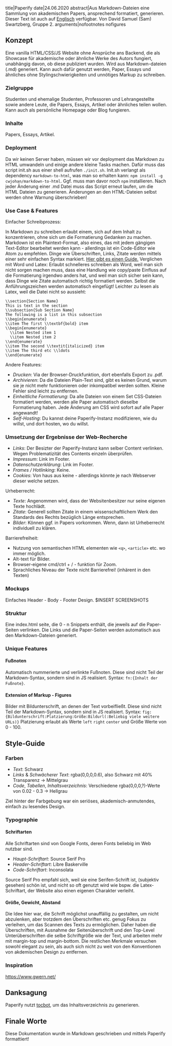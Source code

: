 title|Paperify
date|24.06.2020
abstract|Aus Markdown-Dateien eine Sammlung von akademischen Papers, ansprechend formatiert, generieren. Dieser Text ist auch auf <a href="2020-06-24-documentation-en">Englisch</a> verfügbar. Von David Samuel (Sam) Swartzberg, Gruppe 2.
arguments|nofootnotes nofigures
## Konzept

Eine vanilla HTML/CSS/JS Website ohne Ansprüche ans Backend, die als Showcase für akademische oder ähnliche Werke des Autors fungiert, unabhängig davon, ob diese publiziert wurden. Wird aus Markdown-dateien (.md) generiert. Kann auch dafür genutzt werden, Paper, Essays und ähnliches ohne Stylingschwierigkeiten und unnötiges Markup zu schreiben.

### Zielgruppe

Studenten und ehemalige Studenten, Professoren und Lehrangestellte sowie andere Leute, die Papers, Essays, Artikel oder ähnliches teilen wollen. Kann auch als persönliche Homepage oder Blog fungieren.

### Inhalte

Papers, Essays, Artikel.

### Deployment

Da wir keinen Server haben, müssen wir vor deployment das Markdown zu HTML umwandeln und einige andere kleine Tasks machen. Dafür muss das script init.sh aus einer shell aufrufen `./init.sh`. Init.sh verlangt als dependency `markdown-to-html`, was man so erhalten kann: `npm install -g cwjohan/markdown-to-html`. Ggf. muss man davor noch `npm` installieren. Nach jeder Änderung einer .md Datei muss das Script erneut laufen, um die HTML Dateien zu generieren. Änderungen an den HTML-Dateien selbst werden ohne Warnung überschrieben!

### Use Case & Features

Einfacher Schreibprozess:

In Markdown zu schreiben erlaubt einem, sich auf dem Inhalt zu konzentrieren, ohne sich um die Formatierung Gedanken zu machen. Markdown ist ein Plaintext-Format, also eines, das mit jedem gängigen Text-Editor bearbeitet werden kann - allerdings ist ein Code-Editor wie Atom zu empfehlen. Dinge wie Überschriften, Links, Zitate werden mittels einer sehr einfachen Syntax markiert. [Hier gibt es einen Guide.](https://guides.github.com/features/mastering-markdown/)
Verglichen mit Word und Latex:
Erlaubt schnelleres schreiben als Word, weil man sich nicht sorgen machen muss, dass eine Handlung wie copy/paste Einfluss auf die Formatierung irgendwo anders hat, und weil man sich sicher sein kann, dass Dinge wie Zitate automatisch richtig formatiert werden. Selbst die Anführungszeichen werden automatisch eingefügt!
Leichter zu lesen als Latex, weil die Datei nicht so aussieht:

```
\\section{Section Name}
This is text in the section
\\subsection{Sub Section Name}
The following is a list in this subsection
\\begin{enumerate}
\\item The first \\textbf{bold} item
\\begin{enumerate}
  \\item Nested item 1
  \\item Nested item 2
\\end{enumerate}
\\item The second \\textit{italicized} item
\\item The third etc \\ldots
\\end{enumerate}
```

Andere Features:

- *Drucken*: Via der Browser-Druckfunktion, dort ebenfalls Export zu .pdf.
- *Archivieren*: Da die Dateien Plain-Text sind, gibt es keinen Grund, warum sie je nicht mehr funktionieren oder inkompatibel werden sollten. Kleine Fehler sind leicht zu entfernen.
- *Einheitliche Formatierung*: Da alle Dateien von einem Set CSS-Dateien formatiert werden, werden alle Paper automatisch dieselbe Formatierung haben. Jede Änderung am CSS wird sofort auf alle Paper angewandt!
- *Self-Hosting*: Du kannst deine Paperify-Instanz modifizieren, wie du willst, und dort hosten, wo du willst.

### Umsetzung der Ergebnisse der Web-Recherche

- *Links*: Der Besizter der Paperify-Instanz kann selber Content verlinken. Wegen Problematizität des Contents einzeln überprüfen.
- *Impressum*: Link im Footer.
- *Datenschutzerklärung*: Link im Footer.
- *Frames / Hotlinking*: Keine.
- *Cookies*: Von haus aus keine - allerdings könnte je nach Webserver dieser welche setzen.

Urheberrecht:

- *Texte*: Angenommen wird, dass der Websitenbesitzer nur seine eigenen Texte hochlädt.
- *Zitate*: Generell sollten Zitate in einem wissenschaftlichem Werk den Standards des Rechts bezüglich Länge entsprechen.
- *Bilder*: Können ggf. in Papers vorkommen. Wenn, dann ist Urheberrecht individuell zu klären.

Barrierefreiheit:

- Nutzung von semantischen HTML elementen wie `<q>`, `<article>` etc. wo immer möglich.
- Alt-text für Bilder.
- Browser-eigene cmd/ctrl + / - funktion für Zoom.
- Sprachliches Niveau der Texte nicht Barrierefrei! (inhärent in den Texten)

### Mockups

Einfaches Header - Body - Footer Design.
$INSERT SCREENSHOTS

### Struktur

Eine index.html seite, die 0 - n Snippets enthält, die jeweils auf die Paper-Seiten verlinken.
Die Links und die Paper-Seiten werden automatisch aus den Markdown-Dateien generiert.

### Unique Features

#### Fußnoten

 Automatisch nummerierte und verlinkte Fußnoten. Diese sind nicht Teil der Markdown-Syntax, sondern sind in JS realisiert. Syntax: `fn:{Inhalt der Fußnote}`.

#### Extension of Markup - Figures

Bilder mit Bildunterschrift, an denen der Text vorbeifließt. Diese sind nicht Teil der Markdown-Syntax, sondern sind in JS realisiert. Syntax: `fig:{Bildunterschrift:Platzierung:Größe:Bildurl(:Beliebig viele weitere URLs)}`
Platzierung erlaubt als Werte `left` `right` `center` und Größe Werte von 0 - 100.

## Style-Guide

### Farben

- *Text*: Schwarz
- *Links* & *Schwächerer Text*: rgba(0,0,0,0.6), also Schwarz mit 40% Transparenz -> Mittelgrau
- *Code*, *Tabellen*, *Inhaltsverzeichnis*: Verschiedene rgba(0,0,0,?)-Werte von 0.02 - 0.3 -> Hellgrau

Ziel hinter der Farbgebung war ein seriöses, akademisch-anmutendes, einfach zu lesendes Design.

### Typographie

#### Schriftarten

Alle Schriftarten sind von Google Fonts, deren Fonts beliebig im Web nutzbar sind.

- *Haupt-Schriftart*: Source Serif Pro
- *Header-Schriftart*: Libre Baskerville
- *Code-Schriftart*: Inconsolata

Source Serif Pro empfahl sich, weil sie eine Serifen-Schrift ist, (subjektiv gesehen) schön ist, und nicht so oft genutzt wird wie bspw. die Latex-Schriftart, der Website also einen eigenen Charakter verleiht.

#### Größe, Gewicht, Abstand

Die Idee hier war, die Schrift möglichst unauffällig zu gestalten, um nicht abzulenken, aber trotzdem den Überschriften etc. genug Fokus zu verleihen, um das Scannen des Texts zu ermöglichen. Daher haben die Überschriften, mit Ausnahme der Seitenüberschrift und den Top-Level Unterüberschriften die selbe Schriftgröße wie der Text, und arbeiten mehr mit margin-top und margin-bottom.
Die restlichen Merkmale versuchen sowohl elegant zu sein, als auch sich nicht zu weit von den Konventionen von akdemischen Design zu entfernen.

### Inspiration

https://www.gwern.net/

## Danksagung

Paperify nutzt [tocbot](https://tscanlin.github.io/tocbot/), um das Inhaltsverzeichnis zu generieren.

## Finale Worte

Diese Dokumentation wurde in Markdown geschrieben und mittels Paperify formattiert!
